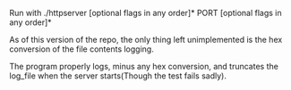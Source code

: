 Run with ./httpserver [optional flags in any order]* PORT [optional flags in any order]*

As of this version of the repo, the only thing left unimplemented is the hex conversion of the file contents logging.

The program properly logs, minus any hex conversion, and truncates the log_file when the server starts(Though the test fails sadly).
